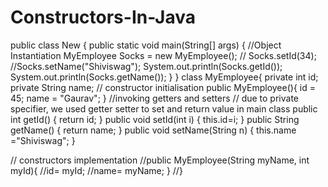 # Constructors-In-Java
public class New {
    public static void main(String[] args) {
    //Object Instantiation
      MyEmployee Socks = new MyEmployee();
     // Socks.setId(34);
      //Socks.setName("Shiviswag");
        System.out.println(Socks.getId());
        System.out.println(Socks.getName());
    }
}
class MyEmployee{
    private int id;
    private String name;
    // constructor initialisation
   public MyEmployee(){
       id = 45;
       name = "Gaurav";
   } 
   //invoking getters and setters
   // due to private specifier, we used getter setter to set and return value in main class
    public int getId() {
        return id;
    }
    public void setId(int i) {
        this.id=i;
    }
    public String getName() {
        return name;
    }
    public void setName(String n) {
        this.name ="Shiviswag";
    }

   // constructors implementation
    //public MyEmployee(String myName, int myId){
     //id= myId;
     //name= myName;
    }
 //}

